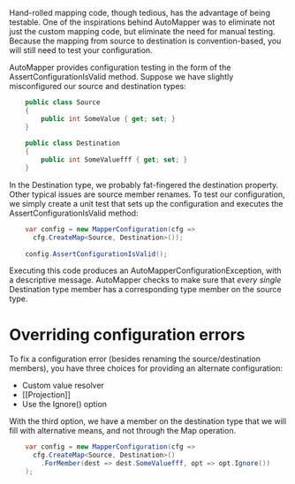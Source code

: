 Hand-rolled mapping code, though tedious, has the advantage of being testable.  One of the inspirations behind AutoMapper was to eliminate not just the custom mapping code, but eliminate the need for manual testing.  Because the mapping from source to destination is convention-based, you will still need to test your configuration.

AutoMapper provides configuration testing in the form of the AssertConfigurationIsValid method.  Suppose we have slightly misconfigured our source and destination types:
```csharp
    public class Source
    {
    	public int SomeValue { get; set; }
    }
    
    public class Destination
    {
    	public int SomeValuefff { get; set; }
    }
```
In the Destination type, we probably fat-fingered the destination property.  Other typical issues are source member renames.  To test our configuration, we simply create a unit test that sets up the configuration and executes the AssertConfigurationIsValid method:
```csharp
    var config = new MapperConfiguration(cfg => 
      cfg.CreateMap<Source, Destination>());
    
    config.AssertConfigurationIsValid();
```
Executing this code produces an AutoMapperConfigurationException, with a descriptive message.  AutoMapper checks to make sure that *every single* Destination type member has a corresponding type member on the source type.
# Overriding configuration errors
To fix a configuration error (besides renaming the source/destination members), you have three choices for providing an alternate configuration:

* Custom value resolver
* [[Projection]]
* Use the Ignore() option

With the third option, we have a member on the destination type that we will fill with alternative means, and not through the Map operation.
```csharp
    var config = new MapperConfiguration(cfg => 
      cfg.CreateMap<Source, Destination>()
    	.ForMember(dest => dest.SomeValuefff, opt => opt.Ignore())
    );
```
